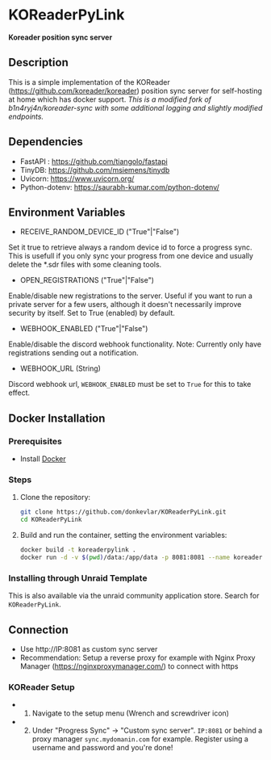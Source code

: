 # KOReaderPyLink
**Koreader position sync server**

## Description

This is a simple implementation of the KOReader (https://github.com/koreader/koreader) position sync server for self-hosting at home which has docker support. *This is a modified fork of b1n4ryj4n/koreader-sync with some additional logging and slightly modified endpoints.*
 
## Dependencies

* FastAPI : https://github.com/tiangolo/fastapi
* TinyDB: https://github.com/msiemens/tinydb
* Uvicorn: https://www.uvicorn.org/
* Python-dotenv: https://saurabh-kumar.com/python-dotenv/

## Environment Variables

* RECEIVE_RANDOM_DEVICE_ID ("True"|"False")

Set it true to retrieve always a random device id to force a progress sync. 
This is usefull if you only sync your progress from one device and 
usually delete the *.sdr files with some cleaning tools.

* OPEN_REGISTRATIONS ("True"|"False")

Enable/disable new registrations to the server. Useful if you want to run a private server for a few users, although it doesn't necessarily improve security by itself.
Set to True (enabled) by default.

* WEBHOOK_ENABLED ("True"|"False")

Enable/disable the discord webhook functionality. Note: Currently only have registrations sending out a notification.

* WEBHOOK_URL (String)

Discord webhook url, `WEBHOOK_ENABLED` must be set to `True` for this to take effect.

## Docker Installation

### Prerequisites
- Install [Docker](https://docs.docker.com/get-docker/)

### Steps
1. Clone the repository:
   ```sh
   git clone https://github.com/donkevlar/KOReaderPyLink.git
   cd KOReaderPyLink
   ```
2. Build and run the container, setting the environment variables:
   ```sh
   docker build -t koreaderpylink .
   docker run -d -v $(pwd)/data:/app/data -p 8081:8081 --name koreaderpylink      -e RECEIVE_RANDOM_DEVICE_ID="False"      -e OPEN_REGISTRATIONS="True"      koreaderpylink
   ```

### Installing through Unraid Template
This is also available via the unraid community application store. Search for `KOReaderPyLink`.

## Connection

* Use http://IP:8081 as custom sync server
* Recommendation: Setup a reverse proxy for example with Nginx Proxy Manager (https://nginxproxymanager.com/) to connect with https

### KOReader Setup
* 1) Navigate to the setup menu (Wrench and screwdriver icon)
* 2) Under "Progress Sync" -> "Custom sync server". `IP:8081` or behind a proxy manager `sync.mydomanin.com` for example. Register using a username and password and you're done!

